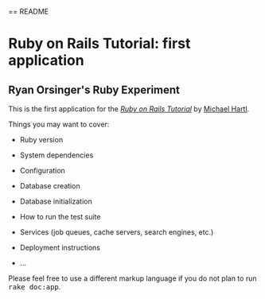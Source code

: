 == README
# Ruby on Rails Tutorial: first application
## Ryan Orsinger's Ruby Experiment

This is the first application for the
[*Ruby on Rails Tutorial*](http://railstutorial.org/)
by [Michael Hartl](http://michaelhartl.com/).


Things you may want to cover:

* Ruby version

* System dependencies

* Configuration

* Database creation

* Database initialization

* How to run the test suite

* Services (job queues, cache servers, search engines, etc.)

* Deployment instructions

* ...


Please feel free to use a different markup language if you do not plan to run
<tt>rake doc:app</tt>.
